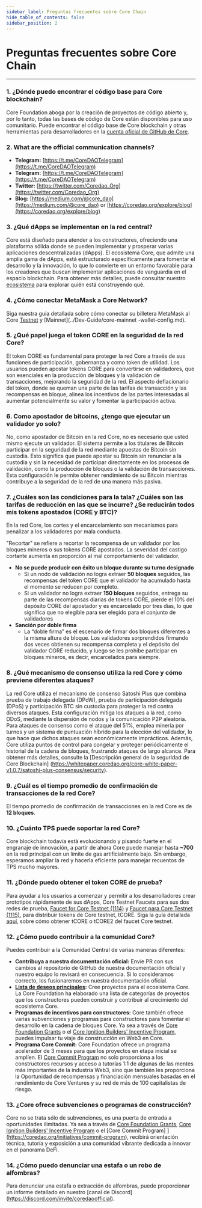 ```yaml
---
sidebar_label: Preguntas frecuentes sobre Core Chain
hide_table_of_contents: false
sidebar_position: 2
---
```


# Preguntas frecuentes sobre Core Chain

---

### 1. ¿Dónde puedo encontrar el código base para Core blockchain?

Core Foundation aboga por la creación de proyectos de código abierto y, por lo tanto, todas las bases de código de Core están disponibles para uso comunitario. Puede encontrar el código base de Core blockchain y otras herramientas para desarrolladores en la [cuenta oficial de GitHub de Core](https://github.com/coredao-org).

### 2. What are the official communication channels?

- **Telegram:** [https://t.me/CoreDAOTelegram](https://t.me/CoreDAOTelegram)
- **Telegram:** [https://t.me/CoreDAOTelegram](https://t.me/CoreDAOTelegram)
- **Twitter:** [https://twitter.com/Coredao_Org](https://twitter.com/Coredao_Org)
- **Blog:** [https://medium.com/@core_dao](https://medium.com/@core_dao) or [https://coredao.org/explore/blog](https://coredao.org/explore/blog)

<!-- ### 3. How to query the current system parameters?
     -->

### 3. ¿Qué dApps se implementan en la red central?

Core está diseñado para atender a los constructores, ofreciendo una plataforma sólida donde se pueden implementar y prosperar varias aplicaciones descentralizadas (dApps). El ecosistema Core, que admite una amplia gama de dApps, está estructurado específicamente para fomentar el desarrollo y la innovación, lo que lo convierte en un entorno favorable para los creadores que buscan implementar aplicaciones de vanguardia en el espacio blockchain. Para obtener más detalles, puede consultar nuestro [ecosistema](https://coredao.org/explore/ecosystem) para explorar quién está construyendo qué.

### 4. ¿Cómo conectar MetaMask a Core Network?

Siga nuestra guía detallada sobre cómo conectar su billetera MetaMask al Core [Testnet](../Dev-Guide/core-testnet-wallet-config.md) y [Mainnet](../Dev-Guide/core-mainnet -wallet-config.md).

### 5. ¿Qué papel juega el token CORE en la seguridad de la red Core?

El token CORE es fundamental para proteger la red Core a través de sus funciones de participación, gobernanza y como token de utilidad. Los usuarios pueden apostar tokens CORE para convertirse en validadores, que son esenciales en la producción de bloques y la validación de transacciones, mejorando la seguridad de la red. El aspecto deflacionario del token, donde se queman una parte de las tarifas de transacción y las recompensas en bloque, alinea los incentivos de las partes interesadas al aumentar potencialmente su valor y fomentar la participación activa.

### 6. Como apostador de bitcoins, ¿tengo que ejecutar un validador yo solo?

No, como apostador de Bitcoin en la red Core, no es necesario que usted mismo ejecute un validador. El sistema permite a los titulares de Bitcoin participar en la seguridad de la red mediante apuestas de Bitcoin sin custodia. Esto significa que puede apostar su Bitcoin sin renunciar a la custodia y sin la necesidad de participar directamente en los procesos de validación, como la producción de bloques o la validación de transacciones. Esta configuración le permite obtener rendimiento de su Bitcoin mientras contribuye a la seguridad de la red de una manera más pasiva.

### 7. ¿Cuáles son las condiciones para la tala? ¿Cuáles son las tarifas de reducción en las que se incurre? ¿Se reducirán todos mis tokens apostados (CORE y BTC)?

En la red Core, los cortes y el encarcelamiento son mecanismos para penalizar a los validadores por mala conducta.

"Recortar" se refiere a recortar la recompensa de un validador por los bloques mineros o sus tokens CORE apostados. La severidad del castigo cortante aumenta en proporción al mal comportamiento del validador.

- **No se puede producir con éxito un bloque durante su turno designado**
    - Si un nodo de validación no logra extraer **50 bloques** seguidos, las recompensas del token CORE que el validador ha acumulado hasta el momento se reducen por completo.
    - Si un validador no logra extraer **150 bloques** seguidos, entrega su parte de las recompensas diarias de tokens CORE, pierde el 10% del depósito CORE del apostador y es encarcelado por tres días, lo que significa que no elegible para ser elegido para el conjunto de validadores
- **Sanción por doble firma**
    - La “doble firma” es el escenario de firmar dos bloques diferentes a la misma altura de bloque. Los validadores sorprendidos firmando dos veces obtienen su recompensa completa y el depósito del validador CORE reducido, y luego se les prohíbe participar en bloques mineros, es decir, encarcelados para siempre.

### 8. ¿Qué mecanismo de consenso utiliza la red Core y cómo previene diferentes ataques?

La red Core utiliza el mecanismo de consenso Satoshi Plus que combina prueba de trabajo delegada (DPoW), prueba de participación delegada (DPoS) y participación BTC sin custodia para proteger la red contra diversos ataques. Esta configuración mitiga los ataques a la red, como DDoS, mediante la dispersión de nodos y la comunicación P2P aleatoria. Para ataques de consenso como el ataque del 51%, emplea minería por turnos y un sistema de puntuación híbrido para la elección del validador, lo que hace que dichos ataques sean económicamente imprácticos. Además, Core utiliza puntos de control para congelar y proteger periódicamente el historial de la cadena de bloques, frustrando ataques de largo alcance. Para obtener más detalles, consulte la [Descripción general de la seguridad de Core Blockchain] (https://whitepaper.coredao.org/core-white-paper-v1.0.7/satoshi-plus-consensus/security).

### 9. ¿Cuál es el tiempo promedio de confirmación de transacciones de la red Core?

El tiempo promedio de confirmación de transacciones en la red Core es de **12 bloques**.

### 10. ¿Cuánto TPS puede soportar la red Core?

Core blockchain todavía está evolucionando y pisando fuerte en el engranaje de innovación, a partir de ahora Core puede manejar hasta **~700** en la red principal con un límite de gas artificialmente bajo. Sin embargo, esperamos ampliar la red y hacerla eficiente para manejar recuentos de TPS mucho mayores.

### 11. ¿Dónde puedo obtener el token CORE de prueba?

Para ayudar a los usuarios a comenzar y permitir a los desarrolladores crear prototipos rápidamente de sus dApps, Core Testnet Faucets para sus dos redes de prueba, [Faucet for Core Testnet (1114)](https://scan.test2.btcs.network/faucet) y [Faucet para Core Testnet (1115)](https://scan.test.btcs.network/faucet), para distribuir tokens de Core testnet, tCORE. Siga la guía detallada [aquí](../Dev-Guide/core-faucet.md), sobre cómo obtener tCORE o tCORE2 del faucet Core testnet.

### 12. ¿Cómo puedo contribuir a la comunidad Core?

Puedes contribuir a la Comunidad Central de varias maneras diferentes:

- **Contribuya a nuestra documentación oficial:** Envíe PR con sus cambios al repositorio de GitHub de nuestra documentación oficial y nuestro equipo lo revisará en consecuencia. Si lo consideramos correcto, los fusionaremos en nuestra documentación oficial.
- **[Lista de deseos principales](https://github.com/coredao-org/core-community-contributions):** Cree proyectos para el ecosistema Core. La Core Foundation ha elaborado una lista de categorías de proyectos que los constructores pueden construir y contribuir al crecimiento del ecosistema Core.
- **Programas de incentivos para constructores:** Core también ofrece varias subvenciones y programas para constructores para fomentar el desarrollo en la cadena de bloques Core. Ya sea a través de [Core Foundation Grants](https://coredaofoundation.org/fund-your-project) o el [Core Ignition Builders' Incentive Program](https://coredao.org/initiatives/incentiveprogram), puedes impulsar tu viaje de construcción en Web3 en Core.
- **Programa Core Commit:** Core Foundation ofrece un programa acelerador de 3 meses para que los proyectos en etapa inicial se amplíen. El [Core Commit Program](https://coredao.org/initiatives/commit-program) no solo proporciona a los constructores recursos y acceso a tutorías 1:1 de algunas de las mentes más importantes de la industria Web3, sino que también les proporciona la Oportunidad de recompensas y financiación mensuales basadas en el rendimiento de Core Ventures y su red de más de 100 capitalistas de riesgo.

### 13. ¿Core ofrece subvenciones o programas de construcción?

Core no se trata sólo de subvenciones, es una puerta de entrada a oportunidades ilimitadas. Ya sea a través de [Core Foundation Grants](https://coredaofoundation.org/fund-your-project), [Core Ignition Builders' Incentive Program](https://coredao.org/initiatives/incentiveprogram) o el [Core Commit Program] ](https://coredao.org/initiatives/commit-program), recibirá orientación técnica, tutoría y exposición a una comunidad vibrante dedicada a innovar en el panorama DeFi.

### 14. ¿Cómo puedo denunciar una estafa o un robo de alfombras?

Para denunciar una estafa o extracción de alfombras, puede proporcionar un informe detallado en nuestro [canal de Discord] (https://discord.com/invite/coredaoofficial).